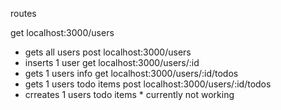 routes 


get localhost:3000/users
- gets all users
post localhost:3000/users
- inserts 1 user
get localhost:3000/users/:id
- gets 1 users info 
get localhost:3000/users/:id/todos
- gets 1 users todo items 
post localhost:3000/users/:id/todos
- crreates 1 users todo items * currently not working 
